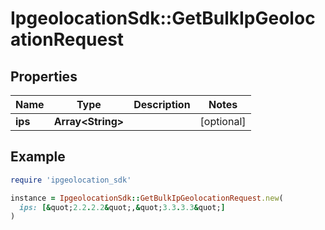 # IpgeolocationSdk::GetBulkIpGeolocationRequest

## Properties

| Name | Type | Description | Notes |
| ---- | ---- | ----------- | ----- |
| **ips** | **Array&lt;String&gt;** |  | [optional] |

## Example

```ruby
require 'ipgeolocation_sdk'

instance = IpgeolocationSdk::GetBulkIpGeolocationRequest.new(
  ips: [&quot;2.2.2.2&quot;,&quot;3.3.3.3&quot;]
)
```


